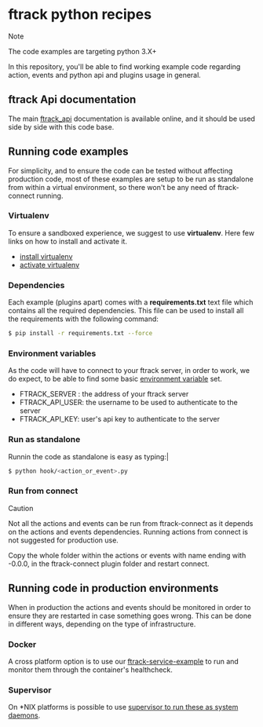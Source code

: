 # ftrack python recipes

Note

The code examples are targeting python 3.X+

In this repository, you'll be able to find working example code
regarding action, events and python api and plugins usage in general.

## ftrack Api documentation

The main
[ftrack_api](http://ftrack-python-api.rtd.ftrack.com/en/stable/)
documentation is available online, and it should be used side by side
with this code base.

## Running code examples

For simplicity, and to ensure the code can be tested without affecting
production code, most of these examples are setup to be run as
standalone from within a virtual environment, so there won't be any need
of ftrack-connect running.

### Virtualenv

To ensure a sandboxed experience, we suggest to use **virtualenv**. Here
few links on how to install and activate it.

-   [install
    virtualenv](https://virtualenv.pypa.io/en/latest/installation.html)
-   [activate
    virtualenv](https://virtualenv.pypa.io/en/latest/user_guide.html)

### Dependencies

Each example (plugins apart) comes with a **requirements.txt** text file
which contains all the required dependencies. This file can be used to
install all the requirements with the following command:

``` bash
$ pip install -r requirements.txt --force
```

### Environment variables

As the code will have to connect to your ftrack server, in order to
work, we do expect, to be able to find some basic [environment
variable](http://ftrack-python-api.rtd.ftrack.com/en/stable/environment_variables.html?highlight=environment)
set.

-   FTRACK_SERVER : the address of your ftrack server
-   FTRACK_API_USER: the username to be used to authenticate to the
    server
-   FTRACK_API_KEY: user's api key to authenticate to the server

### Run as standalone

Runnin the code as standalone is easy as typing:\|

``` bash
$ python hook/<action_or_event>.py
```

### Run from connect

> [!CAUTION]
> Not all the actions and events can be run from ftrack-connect as it depends on the actions and events dependencies.
> Running actions from connect is not suggested for production use.


Copy the whole folder within the actions or events with name ending with -0.0.0, in the ftrack-connect plugin folder and restart connect.


## Running code in production environments

When in production the actions and events should be monitored in order to ensure they are restarted in case something goes wrong. This can be done in different ways, depending on the type of infrastructure.

### Docker 

A cross platform option is to use our [ftrack-service-example](https://github.com/ftrackhq/ftrack-service-example) to run and monitor them through the container's healthcheck.

### Supervisor

On *NIX platforms is possible to use [supervisor to run these as system daemons](https://arcwiki.rs.gsu.edu/en/ThingsBoard/system-service).